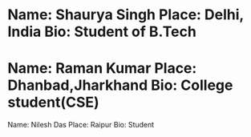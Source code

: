 
Name: Shaurya Singh
Place: Delhi, India
Bio: Student of B.Tech
=======

Name: Raman Kumar
Place: Dhanbad,Jharkhand
Bio: College student(CSE)
=======
Name: Nilesh Das
Place: Raipur 
Bio: Student



